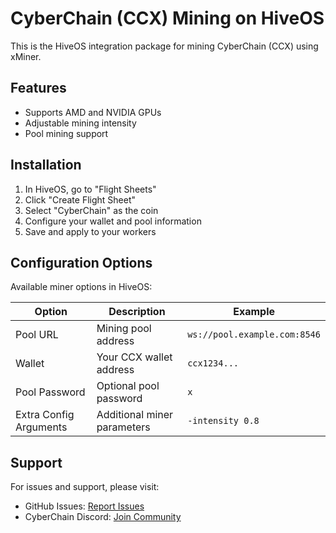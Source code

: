 # CyberChain (CCX) Mining on HiveOS

This is the HiveOS integration package for mining CyberChain (CCX) using xMiner.

## Features
- Supports AMD and NVIDIA GPUs
- Adjustable mining intensity
- Pool mining support

## Installation
1. In HiveOS, go to "Flight Sheets"
2. Click "Create Flight Sheet"
3. Select "CyberChain" as the coin
4. Configure your wallet and pool information
5. Save and apply to your workers

## Configuration Options

Available miner options in HiveOS:

| Option | Description | Example |
|--------|-------------|---------|
| Pool URL | Mining pool address | `ws://pool.example.com:8546` |
| Wallet | Your CCX wallet address | `ccx1234...` |
| Pool Password | Optional pool password | `x` |
| Extra Config Arguments | Additional miner parameters | `-intensity 0.8` |

## Support
For issues and support, please visit:
- GitHub Issues: [Report Issues](https://github.com/yourusername/cyberchain-hiveos/issues)
- CyberChain Discord: [Join Community](https://discord.gg/cyberchain) 